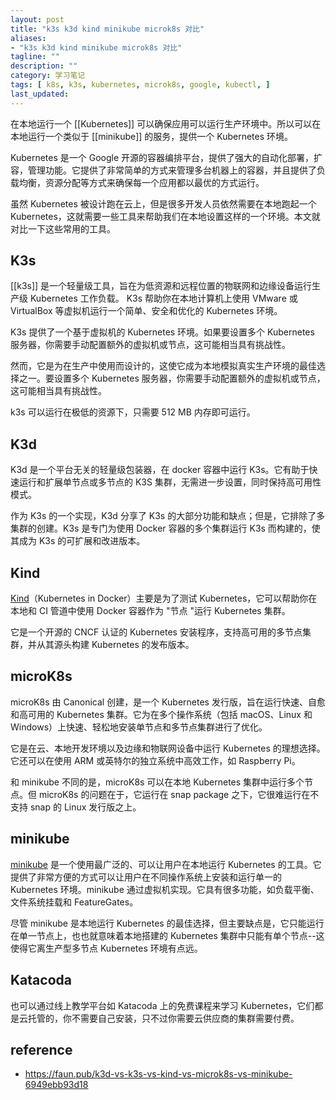 ```yaml
---
layout: post
title: "k3s k3d kind minikube microk8s 对比"
aliases: 
- "k3s k3d kind minikube microk8s 对比"
tagline: ""
description: ""
category: 学习笔记
tags: [ k8s, k3s, kubernetes, microk8s, google, kubectl, ]
last_updated:
---
```


在本地运行一个 [[Kubernetes]] 可以确保应用可以运行生产环境中。所以可以在本地运行一个类似于 [[minikube]] 的服务，提供一个 Kubernetes 环境。

Kubernetes 是一个 Google 开源的容器编排平台，提供了强大的自动化部署，扩容，管理功能。它提供了非常简单的方式来管理多台机器上的容器，并且提供了负载均衡，资源分配等方式来确保每一个应用都以最优的方式运行。

虽然 Kubernetes 被设计跑在云上，但是很多开发人员依然需要在本地跑起一个 Kubernetes，这就需要一些工具来帮助我们在本地设置这样的一个环境。本文就对比一下这些常用的工具。

## K3s

[[k3s]] 是一个轻量级工具，旨在为低资源和远程位置的物联网和边缘设备运行生产级 Kubernetes 工作负载。
K3s 帮助你在本地计算机上使用 VMware 或 VirtualBox 等虚拟机运行一个简单、安全和优化的 Kubernetes 环境。

K3s 提供了一个基于虚拟机的 Kubernetes 环境。如果要设置多个 Kubernetes 服务器，你需要手动配置额外的虚拟机或节点，这可能相当具有挑战性。

然而，它是为在生产中使用而设计的，这使它成为本地模拟真实生产环境的最佳选择之一。要设置多个 Kubernetes 服务器，你需要手动配置额外的虚拟机或节点，这可能相当具有挑战性。

k3s 可以运行在极低的资源下，只需要 512 MB 内存即可运行。

## K3d

K3d 是一个平台无关的轻量级包装器，在 docker 容器中运行 K3s。它有助于快速运行和扩展单节点或多节点的 K3S 集群，无需进一步设置，同时保持高可用性模式。

作为 K3s 的一个实现，K3d 分享了 K3s 的大部分功能和缺点；但是，它排除了多集群的创建。K3s 是专门为使用 Docker 容器的多个集群运行 K3s 而构建的，使其成为 K3s 的可扩展和改进版本。

## Kind

[Kind](https://kind.sigs.k8s.io/)（Kubernetes in Docker）主要是为了测试 Kubernetes，它可以帮助你在本地和 CI 管道中使用 Docker 容器作为 "节点 "运行 Kubernetes 集群。

它是一个开源的 CNCF 认证的 Kubernetes 安装程序，支持高可用的多节点集群，并从其源头构建 Kubernetes 的发布版本。

## microK8s

microK8s 由 Canonical 创建，是一个 Kubernetes 发行版，旨在运行快速、自愈和高可用的 Kubernetes 集群。它为在多个操作系统（包括 macOS、Linux 和 Windows）上快速、轻松地安装单节点和多节点集群进行了优化。

它是在云、本地开发环境以及边缘和物联网设备中运行 Kubernetes 的理想选择。它还可以在使用 ARM 或英特尔的独立系统中高效工作，如 Raspberry Pi。

和 minikube 不同的是，microK8s 可以在本地 Kubernetes 集群中运行多个节点。但 microK8s 的问题在于，它运行在 snap package 之下，它很难运行在不支持 snap 的 Linux 发行版之上。

## minikube

[minikube](https://minikube.sigs.k8s.io/docs/start/) 是一个使用最广泛的、可以让用户在本地运行 Kubernetes 的工具。它提供了非常方便的方式可以让用户在不同操作系统上安装和运行单一的 Kubernetes 环境。minikube 通过虚拟机实现。它具有很多功能，如负载平衡、文件系统挂载和 FeatureGates。

尽管 minikube 是本地运行 Kubernetes 的最佳选择，但主要缺点是，它只能运行在单一节点上，也也就意味着本地搭建的 Kubernetes 集群中只能有单个节点--这使得它离生产型多节点 Kubernetes 环境有点远。

## Katacoda

也可以通过线上教学平台如 Katacoda 上的免费课程来学习 Kubernetes，它们都是云托管的，你不需要自己安装，只不过你需要云供应商的集群需要付费。

## reference

- <https://faun.pub/k3d-vs-k3s-vs-kind-vs-microk8s-vs-minikube-6949ebb93d18>
